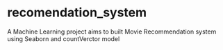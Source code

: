 # recomendation_system
A Machine Learning project aims to built Movie Recommendation system using Seaborn and countVerctor model 
